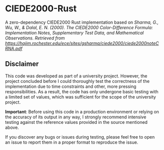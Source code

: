 # CIEDE2000-Rust
A zero-dependency CIEDE2000 Rust implementation based on _Sharma, G., Wu, W., & Dalal, E. N. (2000). The CIEDE2000 Color-Difference Formula: Implementation Notes, Supplementary Test Data, and Mathematical Observations. Retrieved from https://hajim.rochester.edu/ece/sites/gsharma/ciede2000/ciede2000noteCRNA.pdf_

## Disclaimer
This code was developed as part of a university project. However, the project concluded before I could thoroughly test the correctness of the implementation due to time constraints and other, more pressing responsibilities. As a result, the code has only undergone basic testing with a limited set of values, which was sufficient for the scope of the university project.
  
**Important**: Before using this code in a production environment or relying on the accuracy of its output in any way, I strongly recommend intensive testing against the reference values provided in the source mentioned above.
  
If you discover any bugs or issues during testing, please feel free to open an issue to report them in a proper format to reproduce the issue.
